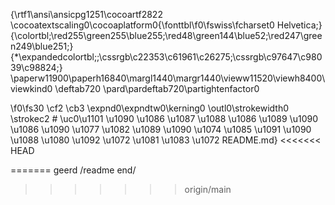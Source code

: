 {\rtf1\ansi\ansicpg1251\cocoartf2822
\cocoatextscaling0\cocoaplatform0{\fonttbl\f0\fswiss\fcharset0 Helvetica;}
{\colortbl;\red255\green255\blue255;\red48\green144\blue52;\red247\green249\blue251;}
{\*\expandedcolortbl;;\cssrgb\c22353\c61961\c26275;\cssrgb\c97647\c98039\c98824;}
\paperw11900\paperh16840\margl1440\margr1440\vieww11520\viewh8400\viewkind0
\deftab720
\pard\pardeftab720\partightenfactor0

\f0\fs30 \cf2 \cb3 \expnd0\expndtw0\kerning0
\outl0\strokewidth0 \strokec2 # \uc0\u1101 \u1090 \u1086  \u1087 \u1088 \u1086 \u1089 \u1090 \u1086  \u1090 \u1077 \u1082 \u1089 \u1090  \u1074 \u1085 \u1091 \u1090 \u1088 \u1080  \u1092 \u1072 \u1081 \u1083 \u1072  README.md}
<<<<<<< HEAD

=======
geerd
/readme end/
>>>>>>> origin/main
